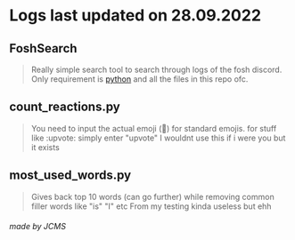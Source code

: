 # Logs last updated on 28.09.2022

## FoshSearch
> Really simple search tool to search through logs of the fosh discord.
> Only requirement is [python](https://www.python.org/downloads/) and all the files in this repo ofc.

## count_reactions.py
> You need to input the actual emoji (🤡) for standard emojis.
> for stuff like :upvote: simply enter "upvote"
> I wouldnt use this if i were you but it exists

## most_used_words.py
> Gives back top 10 words (can go further) while removing common filler words like "is" "I" etc
> From my testing kinda useless but ehh

###### made by JCMS
